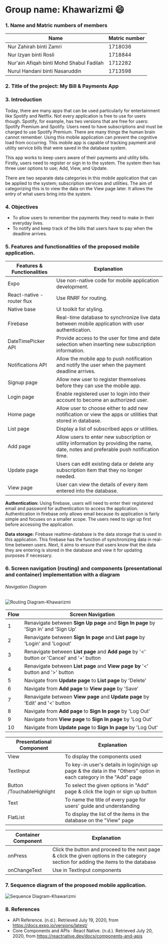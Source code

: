 # Group name: Khawarizmi :smile:
### 1. Name and Matric numbers of members
    
Name         | Matric number
------------ | -------------
Nur Zahirah binti Zamri | 1718036
Nur Izyan binti Rosli | 1718844
Nur'ain Afiqah binti Mohd Shabul Fadilah | 1712282
Nurul Handani binti Nasaruddin | 1713598

### 2. Title of the project: My Bill & Payments App
### 3. Introduction
  <p>Today, there are many apps that can be used particularly for entertainment like Spotify and Netflix. Not every application is free to use for users though. Spotify, for example, has two versions that are free for users: Spotify Premium and Spotify. Users need to have subscriptions and must be charged to use Spotify Premium. There are many things the human brain cannot remember. Using this mobile application can prevent the cognitive load from occurring. This mobile app is capable of tracking payment and utility service bills that were saved in the database system.</p>
  
  <p>This app works to keep users aware of their payments and utility bills. Firstly, users need to register or sign in to the system. The system then has three user options to use; Add, View, and Update.</p>
  
  <p>There are two separate data categories in this mobile application that can be applied to the system; subscription services and utilities. The aim of categorizing this is to view the data on the View page later. It allows the entry of what users bring into the system.</p>
  
### 4. Objectives
   * To allow users to remember the payments they need to make in their everyday lives.
   * To notify and keep track of the bills that users have to pay when the deadline arrives.
   

    
### 5. Features and functionalities of the proposed mobile application.
 Features & Functionalities | Explanation
 ---------------------------| -----------------------------------
 Expo                       | Use non-native code for mobile application development.
 React-native -router flux  | Use RNRF for routing.
 Native base                | UI toolkit for styling.
 Firebase                   | Real-time database to synchronize live data between mobile application with user authentication.
 DateTimePicker API         | Provide access to the user for time and date selection when inserting new subscription information.
 Notifications API          | Allow the mobile app to push notification and notify the user when the payment deadline arrives.
 Signup page                | Allow new user to register themselves before they can use the mobile app.
 Login page                 | Enable registered user to login into their account to become an authorized user.
 Home page                  | Allow user to choose either to add new notification or view the apps or utilities that stored in database.
 List page                  | Display a list of subscribed apps or utilities.
 Add page                   | Allow users to enter new subscription or utility information by providing the name, date, notes and preferable push notification time.
 Update page                | Users can edit existing data or delete any subscription item that they no longer needed.
 View page                  | User can view the details of every item entered into the database.
  
  
  **Authentication:**
Using firebase, users will need to enter their registered email and password for authentication to access the application. Authentication in firebase only allows email because its application is fairly simple and focuses on a smaller scope. The users need to sign up first before accessing the application.

**Data storage:**
Firebase realtime-database is the data storage that is used in this application. This firebase has the function of synchronizing data in real-time between users. Next, it aims to ensure that users know that the data they are entering is stored in the database and view it for updating purposes if necessary.


### 6. Screen navigation (routing) and components (presentational and container) implementation with a diagram
  ###### Navigation Diagram
  
  ![Routing Diagram-Khawarizmi](https://github.com/zahirahzamri/Khawarizmi_notifyApp/blob/master/images/routing.jpg)
  
  Flow | Screen Navigation
  -----|-----------------------------------------------------------------------------------
  1    | Renavigate between **Sign Up page** and **Sign In page** by 'Sign In' and 'Sign Up'
  2    | Renavigate between **Sign In page** and **List page** by 'Login' and 'Logout'
  3    | Renavigate between **List page** and **Add page** by '<' button or 'Cancel' and '+' button
  4    | Renavigate between **List page** and **View page by** '<' button and '>' button
  5    | Navigate from **Update page** to **List page** by 'Delete'
  6    | Navigate from **Add page** to **View page** by 'Save'
  7    | Renavigate between **View page** and **Update page** by 'Edit' and '<' button
  8    | Navigate from **Add page** to **Sign In page** by 'Log Out'
  9    | Navigate from **View page** to **Sign In page** by 'Log Out'
  10   | Navigate from **Update page** to **Sign In page** by 'Log Out'
  
  
  
  Presentational Component   | Explanation
  ---------------------------|---------------------------------------------------------------------------------------------------------------------
  View                       | To display the components used
  TextInput                  | To key-in user's details in login/sign up page & the data in the "Others" option in each category in the "Add" page
  Button /TouchableHighlight | To select the given options in "Add" page & click the login or sign up button 
  Text                       | To name the title of every page for users' guide and understanding
  FlatList                   | To display the list of the items in the database on the "View" page
  
  
 Container Component         | Explanation
 ----------------------------|---------------------------------------------------------------------------------------------------------------------
 onPress                     | Click the button and proceed to the next page & click the given options in the category section for adding the items to the database
 onChangeText                | Use in TextInput components

  
  
### 7. Sequence diagram of the proposed mobile application.
 ![Sequence Diagram-Khawarizmi](https://github.com/zahirahzamri/Khawarizmi_notifyApp/blob/master/images/sequence%20diagram.png)
  
### 8. References
  * API Reference. (n.d.). Retrieved July 19, 2020, from https://docs.expo.io/versions/latest/
  * Core Components and APIs · React Native. (n.d.). Retrieved July 20, 2020, from https://reactnative.dev/docs/components-and-apis
